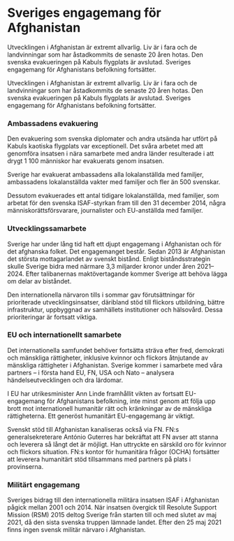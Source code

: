 # Sveriges engagemang för Afghanistan

Utvecklingen i Afghanistan är extremt allvarlig. Liv är i fara och de landvinningar som har åstadkommits de senaste 20 åren hotas. Den svenska evakueringen på Kabuls flygplats är avslutad. Sveriges engagemang för Afghanistans befolkning fortsätter.

Utvecklingen i Afghanistan är extremt allvarlig. Liv är i fara och de landvinningar som har åstadkommits de senaste 20 åren hotas. Den svenska evakueringen på Kabuls flygplats är avslutad. Sveriges engagemang för Afghanistans befolkning fortsätter.

### Ambassadens evakuering

Den evakuering som svenska diplomater och andra utsända har utfört på Kabuls kaotiska flygplats var exceptionell. Det svåra arbetet med att genomföra insatsen i nära samarbete med andra länder resulterade i att drygt 1 100 människor har evakuerats genom insatsen.

Sverige har evakuerat ambassadens alla lokalanställda med familjer, ambassadens lokalanställda vakter med familjer och fler än 500 svenskar.

Dessutom evakuerades ett antal tidigare lokalanställda, med familjer, som arbetat för den svenska ISAF-styrkan fram till den 31 december 2014, några människorättsförsvarare, journalister och EU-anställda med familjer.

### Utvecklingssamarbete

Sverige har under lång tid haft ett djupt engagemang i Afghanistan och för det afghanska folket. Det engagemanget består. Sedan 2013 är Afghanistan det största mottagarlandet av svenskt bistånd. Enligt biståndsstrategin skulle Sverige bidra med närmare 3,3 miljarder kronor under åren 2021–2024. Efter talibanernas maktövertagande kommer Sverige att behöva lägga om delar av biståndet.

Den internationella närvaron tills i sommar gav förutsättningar för prioriterade utvecklingsinsatser, däribland stöd till flickors utbildning, bättre infrastruktur, uppbyggnad av samhällets institutioner och hälsovård. Dessa prioriteringar är fortsatt viktiga.

### EU och internationellt samarbete

Det internationella samfundet behöver fortsätta sträva efter fred, demokrati och mänskliga rättigheter, inklusive kvinnor och flickors åtnjutande av mänskliga rättigheter i Afghanistan. Sverige kommer i samarbete med våra partners – i första hand EU, FN, USA och Nato – analysera händelseutvecklingen och dra lärdomar.

I EU har utrikesminister Ann Linde framhållit vikten av fortsatt EU-engagemang för Afghanistans befolkning, inte minst genom att följa upp brott mot internationell humanitär rätt och kränkningar av de mänskliga rättigheterna. Ett generöst humanitärt EU-engagemang är viktigt.

Svenskt stöd till Afghanistan kanaliseras också via FN. FN:s generalsekreterare António Guterres har bekräftat att FN avser att stanna och leverera så långt det är möjligt. Han uttryckte en särskild oro för kvinnor och flickors situation. FN:s kontor för humanitära frågor (OCHA) fortsätter att leverera humanitärt stöd tillsammans med partners på plats i provinserna.

### Militärt engagemang

Sveriges bidrag till den internationella militära insatsen ISAF i Afghanistan pågick mellan 2001 och 2014. När insatsen övergick till Resolute Support Mission (RSM) 2015 deltog Sverige från starten till och med slutet av maj 2021, då den sista svenska truppen lämnade landet. Efter den 25 maj 2021 finns ingen svensk militär närvaro i Afghanistan.
